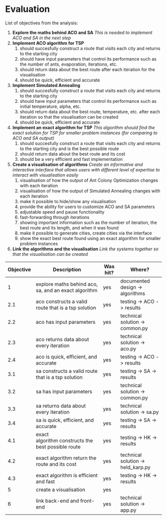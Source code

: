 # Evaluation

List of objectives from the analysis:

1. **Explore the maths behind ACO and SA**
   *This is needed to implement ACO and SA in the next step*
2. **Implement ACO algorithm for TSP**
   1. should succesfully construct a route that visits each city and returns to the starting city
   2. should have input parameters that control its performance such as the number of ants, evaporation, iterations, etc.
   3. should return data about the best route after each iteration for the visualisation
   4. should be quick, efficient and accurate
3. **Implement Simulated Annealing**
   1. should succesfully construct a route that visits each city and returns to the starting city
   2. should have input parameters that control its performance such as initial temperature, alpha, etc.
   3. should return data about the best route, temperature, etc. after each iteration so that the visualisation can be created
   4. should be quick, efficient and accurate
4. **Implement an exact algorithm for TSP**
   *This algorithm should find the exact solution for TSP for smaller problem instances (for comparing to ACO and SA output)*
   1. should succesfully construct a route that visits each city and returns to the starting city and is the best possible route
   2. should return data about the best route and its cost
   3. should be a very efficient and fast implementation
5. **Create a visualisation of algorithms**
   *Create an informative and interactive interface that allows users with different level of expertise to interact with visualisation easily*
   1. visualisation of how the output of Ant Colony Optimization changes with each iteration
   2. visualisation of how the output of Simulated Annealing changes with each iteration
   3. make it possible to hide/show any visualisation
   4. provide the ability for users to customize ACO and SA parameters
   5. adjustable speed and pause functionality
   6. fast-forwarding through iterations
   7. showing important information such as the number of iteration, the best route and its length, and when it was found
   8. make it possible to generate cities, create cities via the interface
   9. show the exact best route found using an exact algorithm for smaller problem instances
6. **Link the algorithms and the visualisation**
   *Link the systems together so that the visualisation can be created*

| Objective | Description                                          | Was hit? | Where?                             |
| --------- | ---------------------------------------------------- | -------- | ---------------------------------- |
| 1         | explore maths behind aco, sa, and an exact algorithm | yes      | documented design -> algorithms    |
| 2.1       | aco constructs a valid route that is a tsp solution  | yes      | testing -> ACO -> results          |
| 2.2       | aco has input parameters                             | yes      | technical solution -> common.py    |
| 2.3       | aco returns data about every iteration               | yes      | technical solution -> aco.py       |
| 2.4       | aco is quick, efficient, and accurate                | yes      | testing -> ACO -> results          |
| 3.1       | sa constructs a valid route that is a tsp solution   | yes      | testing -> SA -> results           |
| 3.2       | sa has input parameters                              | yes      | technical solution -> common.py    |
| 3.3       | sa returns data about every iteration                | yes      | technical solution -> sa.py        |
| 3.4       | sa is quick, efficient, and accurate                 | yes      | testing -> SA -> results           |
| 4.1       | exact algorithm constructs the best possible route   | yes      | testing -> HK -> results           |
| 4.2       | exact algorithm return the route and its cost        | yes      | technical solution -> held_karp.py |
| 4.3       | exact algorithm is efficient and fast                | yes      | testing -> HK -> results           |
| 5         | create a visualisation                               | yes      |                                    |
| 6         | link back-end and front-end                          | yes      | technical solution -> app.py       |

